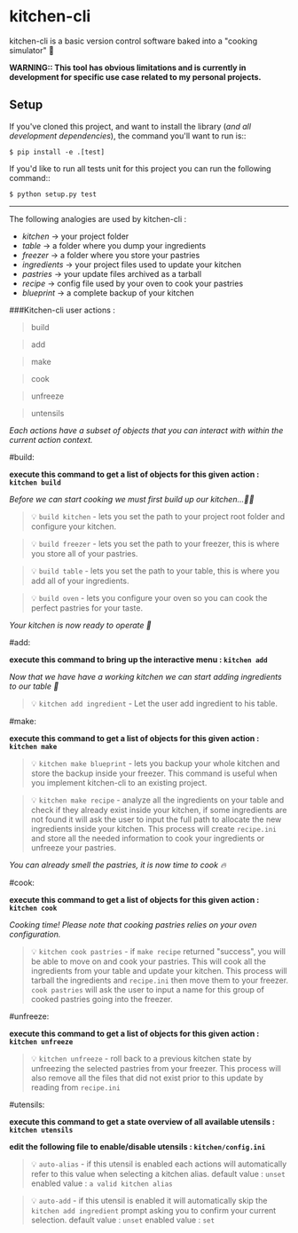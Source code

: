# kitchen-cli

kitchen-cli is a basic version control software baked into a "cooking simulator" :cake:

__WARNING:: This tool has obvious limitations and is currently in development for specific use case related to my personal projects.__

Setup
-----

If you've cloned this project, and want to install the library (*and all
development dependencies*), the command you'll want to run is::

    $ pip install -e .[test]


If you'd like to run all tests unit for this project you can run the following command::

    $ python setup.py test

-----

The following analogies are used by kitchen-cli :

*  _kitchen_     -> your project folder
*  _table_       -> a folder where you dump your ingredients
*  _freezer_     -> a folder where you store your pastries
*  _ingredients_ -> your project files used to update your kitchen
*  _pastries_    -> your update files archived as a tarball
*  _recipe_      -> config file used by your oven to cook your pastries
*  _blueprint_   -> a complete backup of your kitchen

###Kitchen-cli user actions : 

> build

> add

> make

> cook

> unfreeze

> untensils

_Each actions have a subset of objects that you can interact with within the current action context._


#build:

**execute this command to get a list of objects for this given action : `kitchen build`**

*Before we can start cooking we must first build up our kitchen...:wrench::nut_and_bolt:*


> :bulb: `build kitchen` - lets you set the path to your project root folder and configure your kitchen.

> :bulb: `build freezer` - lets you set the path to your freezer, this is where you store all of your pastries.

> :bulb: `build table`   - lets you set the path to your table, this is where you add all of your ingredients.

> :bulb: `build oven`    - lets you configure your oven so you can cook the perfect pastries for your taste.


*Your kitchen is now ready to operate :fork_and_knife:*


#add:

**execute this command to bring up the interactive menu : `kitchen add`**

*Now that we have have a working kitchen we can start adding ingredients to our table :custard:*


> :bulb: `kitchen add ingredient` - Let the user add ingredient to his table.


#make: 

**execute this command to get a list of objects for this given action : `kitchen make`**

> :bulb: `kitchen make blueprint` - lets you backup your whole kitchen and store the backup inside your freezer. 
                                    This command is useful when you implement kitchen-cli to an existing project.

> :bulb: `kitchen make recipe` - analyze all the ingredients on your table and check if they already exist inside your kitchen, 
                                 if some ingredients are not found it will ask the user to input the full path to allocate the new 
                                 ingredients inside your kitchen. This process will create `recipe.ini` and store all the needed information 
                                 to cook your ingredients or unfreeze your pastries.

*You can already smell the pastries, it is now time to cook :fire:*

#cook:

**execute this command to get a list of objects for this given action : `kitchen cook`**

*Cooking time! Please note that cooking pastries relies on your oven configuration.*


> :bulb: `kitchen cook pastries` -  if `make recipe` returned "success", you will be able to move on and cook your pastries.                                                                               This will cook all the ingredients from your table and update your kitchen.                                                                                            This process will tarball the ingredients and `recipe.ini` then move them to                                                                                           your freezer. `cook pastries` will ask the user to input a name for this group of                                                                                      cooked pastries going into the freezer.


#unfreeze:

**execute this command to get a list of objects for this given action : `kitchen unfreeze`**

> :bulb: `kitchen unfreeze` - roll back to a previous kitchen state by unfreezing the selected pastries from your freezer. 
                              This process will also remove all the files that did not exist prior to this update by reading from `recipe.ini`

#utensils:

**execute this command to get a state overview of all available utensils : `kitchen utensils`**

**edit the following file to enable/disable utensils : `kitchen/config.ini`**

> :bulb: `auto-alias` - if this utensil is enabled each actions will automatically refer to this value when selecting a kitchen alias.
                        default value : `unset`
                        enabled value : `a valid kitchen alias`


> :bulb: `auto-add`   - if this utensil is enabled it will automatically skip the `kitchen add ingredient` prompt asking you to confirm your current selection.
                        default value : `unset`
                        enabled value : `set` 

